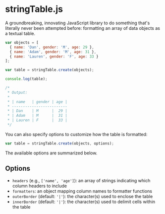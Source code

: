stringTable.js
==============

A groundbreaking, innovating JavaScript library to do something that's literally never been attempted before: formatting an array of data objects as a textual table.

```javascript
var objects = [
  { name: 'Dan', gender: 'M', age: 29 },
  { name: 'Adam', gender: 'M', age: 31 },
  { name: 'Lauren', gender: 'F', age: 33 }
];

var table = stringTable.create(objects);

console.log(table);

/*
 * Output:
 *
 * | name   | gender | age |
 * -------------------------
 * | Dan    | M      |  29 |
 * | Adam   | M      |  31 |
 * | Lauren | F      |  33 |
 */
```

You can also specify options to customize how the table is formatted:

```javascript
var table = stringTable.create(objects, options);
```

The available options are summarized below.

Options
-------

- `headers` (e.g., `['name', 'age']`): an array of strings indicating which column headers to include
- `formatters`: an object mapping column names to formatter functions
- `outerBorder` (default: `'|'`): the character(s) used to enclose the table
- `innerBorder` (default: `'|'`): the character(s) used to delimit cells within the table
